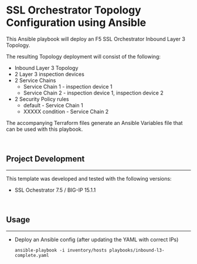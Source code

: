 # SSL Orchestrator Topology Configuration using Ansible

This Ansible playbook will deploy an F5 SSL Orchestrator Inbound Layer 3 Topology.

The resulting Topology deployment will consist of the following:

- Inbound Layer 3 Topology
- 2 Layer 3 inspection devices
- 2 Service Chains
  - Service Chain 1 - inspection device 1
  - Service Chain 2 - inspection device 1, inspection device 2
- 2 Security Policy rules
  - default - Service Chain 1
  - XXXXX condition - Service Chain 2

The accompanying Terraform files generate an Ansible Variables file that can be used with this playbook. 

<br>

## Project Development ##
<hr>

This template was developed and tested with the following versions:

- SSL Ochestrator 7.5 / BIG-IP 15.1.1

<br>

## Usage ##
<hr>

- Deploy an Ansible config (after updating the YAML with correct IPs)

  ```
  ansible-playbook -i inventory/hosts playbooks/inbound-l3-complete.yaml
  ```

  